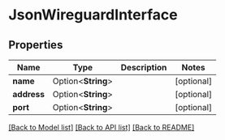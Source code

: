 # JsonWireguardInterface

## Properties

Name | Type | Description | Notes
------------ | ------------- | ------------- | -------------
**name** | Option<**String**> |  | [optional]
**address** | Option<**String**> |  | [optional]
**port** | Option<**String**> |  | [optional]

[[Back to Model list]](../README.md#documentation-for-models) [[Back to API list]](../README.md#documentation-for-api-endpoints) [[Back to README]](../README.md)


